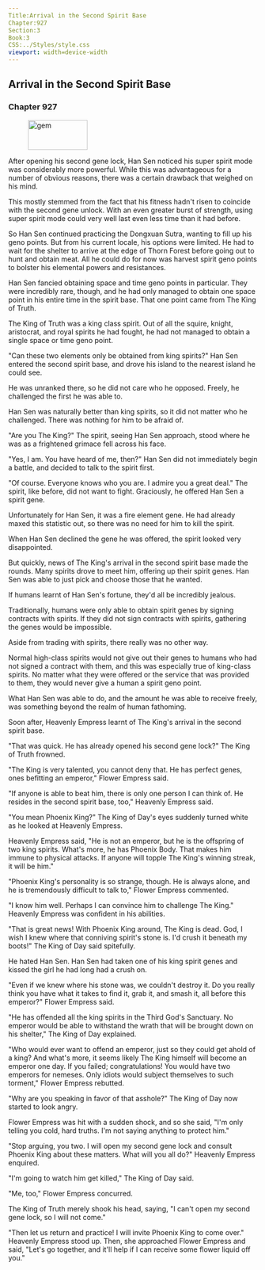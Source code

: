 ```yaml
---
Title:Arrival in the Second Spirit Base 
Chapter:927 
Section:3 
Book:3 
CSS:../Styles/style.css 
viewport: width=device-width
---
```

  
## Arrival in the Second Spirit Base
### Chapter 927
  
<figure>
	<img src="../Images/gem.gif" alt="gem" id="gem" width="120" height="60" />
</figure>
  

  
After opening his second gene lock, Han Sen noticed his super spirit mode was considerably more powerful. While this was advantageous for a number of obvious reasons, there was a certain drawback that weighed on his mind.

This mostly stemmed from the fact that his fitness hadn't risen to coincide with the second gene unlock. With an even greater burst of strength, using super spirit mode could very well last even less time than it had before.

So Han Sen continued practicing the Dongxuan Sutra, wanting to fill up his geno points. But from his current locale, his options were limited. He had to wait for the shelter to arrive at the edge of Thorn Forest before going out to hunt and obtain meat. All he could do for now was harvest spirit geno points to bolster his elemental powers and resistances.

Han Sen fancied obtaining space and time geno points in particular. They were incredibly rare, though, and he had only managed to obtain one space point in his entire time in the spirit base. That one point came from The King of Truth.

The King of Truth was a king class spirit. Out of all the squire, knight, aristocrat, and royal spirits he had fought, he had not managed to obtain a single space or time geno point.

"Can these two elements only be obtained from king spirits?" Han Sen entered the second spirit base, and drove his island to the nearest island he could see.

He was unranked there, so he did not care who he opposed. Freely, he challenged the first he was able to.

Han Sen was naturally better than king spirits, so it did not matter who he challenged. There was nothing for him to be afraid of.

"Are you The King?" The spirit, seeing Han Sen approach, stood where he was as a frightened grimace fell across his face.

"Yes, I am. You have heard of me, then?" Han Sen did not immediately begin a battle, and decided to talk to the spirit first.

"Of course. Everyone knows who you are. I admire you a great deal." The spirit, like before, did not want to fight. Graciously, he offered Han Sen a spirit gene.

Unfortunately for Han Sen, it was a fire element gene. He had already maxed this statistic out, so there was no need for him to kill the spirit.

When Han Sen declined the gene he was offered, the spirit looked very disappointed.

But quickly, news of The King's arrival in the second spirit base made the rounds. Many spirits drove to meet him, offering up their spirit genes. Han Sen was able to just pick and choose those that he wanted.

If humans learnt of Han Sen's fortune, they'd all be incredibly jealous.

Traditionally, humans were only able to obtain spirit genes by signing contracts with spirits. If they did not sign contracts with spirits, gathering the genes would be impossible.

Aside from trading with spirits, there really was no other way.

Normal high-class spirits would not give out their genes to humans who had not signed a contract with them, and this was especially true of king-class spirits. No matter what they were offered or the service that was provided to them, they would never give a human a spirit geno point.

What Han Sen was able to do, and the amount he was able to receive freely, was something beyond the realm of human fathoming.

Soon after, Heavenly Empress learnt of The King's arrival in the second spirit base.

"That was quick. He has already opened his second gene lock?" The King of Truth frowned.

"The King is very talented, you cannot deny that. He has perfect genes, ones befitting an emperor," Flower Empress said.

"If anyone is able to beat him, there is only one person I can think of. He resides in the second spirit base, too," Heavenly Empress said.

"You mean Phoenix King?" The King of Day's eyes suddenly turned white as he looked at Heavenly Empress.

Heavenly Empress said, "He is not an emperor, but he is the offspring of two king spirits. What's more, he has Phoenix Body. That makes him immune to physical attacks. If anyone will topple The King's winning streak, it will be him."

"Phoenix King's personality is so strange, though. He is always alone, and he is tremendously difficult to talk to," Flower Empress commented.

"I know him well. Perhaps I can convince him to challenge The King." Heavenly Empress was confident in his abilities.

"That is great news! With Phoenix King around, The King is dead. God, I wish I knew where that conniving spirit's stone is. I'd crush it beneath my boots!" The King of Day said spitefully.

He hated Han Sen. Han Sen had taken one of his king spirit genes and kissed the girl he had long had a crush on.

"Even if we knew where his stone was, we couldn't destroy it. Do you really think you have what it takes to find it, grab it, and smash it, all before this emperor?" Flower Empress said.

"He has offended all the king spirits in the Third God's Sanctuary. No emperor would be able to withstand the wrath that will be brought down on his shelter," The King of Day explained.

"Who would ever want to offend an emperor, just so they could get ahold of a king? And what's more, it seems likely The King himself will become an emperor one day. If you failed; congratulations! You would have two emperors for nemeses. Only idiots would subject themselves to such torment," Flower Empress rebutted.

"Why are you speaking in favor of that asshole?" The King of Day now started to look angry.

Flower Empress was hit with a sudden shock, and so she said, "I'm only telling you cold, hard truths. I'm not saying anything to protect him."

"Stop arguing, you two. I will open my second gene lock and consult Phoenix King about these matters. What will you all do?" Heavenly Empress enquired.

"I'm going to watch him get killed," The King of Day said.

"Me, too," Flower Empress concurred.

The King of Truth merely shook his head, saying, "I can't open my second gene lock, so I will not come."

"Then let us return and practice! I will invite Phoenix King to come over." Heavenly Empress stood up. Then, she approached Flower Empress and said, "Let's go together, and it'll help if I can receive some flower liquid off you."